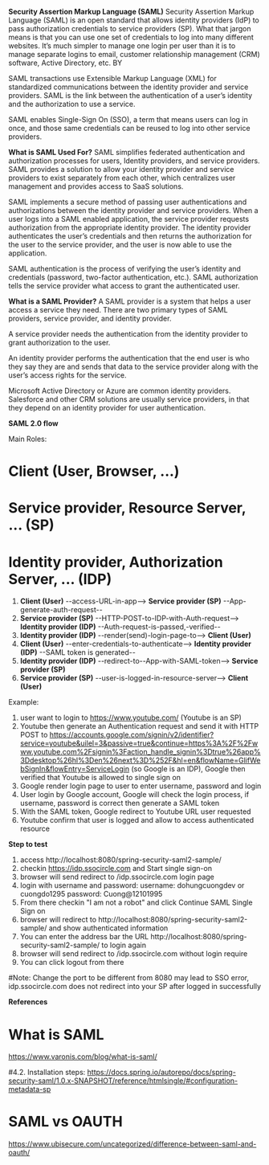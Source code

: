 **Security Assertion Markup Language (SAML)**
Security Assertion Markup Language (SAML) is an open standard that allows identity providers (IdP) to pass authorization credentials to service providers (SP). What that jargon means is that you can use one set of credentials to log into many different websites. It’s much simpler to manage one login per user than it is to manage separate logins to email, customer relationship management (CRM) software, Active Directory, etc.
BY

SAML transactions use Extensible Markup Language (XML) for standardized communications between the identity provider and service providers. SAML is the link between the authentication of a user’s identity and the authorization to use a service.

SAML enables Single-Sign On (SSO), a term that means users can log in once, and those same credentials can be reused to log into other service providers.

**What is SAML Used For?**
SAML simplifies federated authentication and authorization processes for users, Identity providers, and service providers. SAML provides a solution to allow your identity provider and service providers to exist separately from each other, which centralizes user management and provides access to SaaS solutions.

SAML implements a secure method of passing user authentications and authorizations between the identity provider and service providers. When a user logs into a SAML enabled application, the service provider requests authorization from the appropriate identity provider. The identity provider authenticates the user’s credentials and then returns the authorization for the user to the service provider, and the user is now able to use the application.

SAML authentication is the process of verifying the user’s identity and credentials (password, two-factor authentication, etc.). SAML authorization tells the service provider what access to grant the authenticated user.

**What is a SAML Provider?**
A SAML provider is a system that helps a user access a service they need. There are two primary types of SAML providers, service provider, and identity provider.

A service provider needs the authentication from the identity provider to grant authorization to the user.

An identity provider performs the authentication that the end user is who they say they are and sends that data to the service provider along with the user’s access rights for the service.

Microsoft Active Directory or Azure are common identity providers. Salesforce and other CRM solutions are usually service providers, in that they depend on an identity provider for user authentication.

**SAML 2.0 flow**

Main Roles:
# Client (User, Browser, ...)
# Service provider, Resource Server, ... (SP)
# Identity provider, Authorization Server, ... (IDP)

1. **Client (User)** --access-URL-in-app--> **Service provider (SP)** --App-generate-auth-request--
2. **Service provider (SP)** --HTTP-POST-to-IDP-with-Auth-request--> **Identity provider (IDP)** --Auth-request-is-passed,-verified--
3. **Identity provider (IDP)** --render(send)-login-page-to--> **Client (User)**
4. **Client (User)** --enter-credentials-to-authenticate--> **Identity provider (IDP)** --SAML token is generated--
5. **Identity provider (IDP)** --redirect-to--App-with-SAML-token--> **Service provider (SP)**
6. **Service provider (SP)** --user-is-logged-in-resource-server--> **Client (User)**

Example:
1. user want to login to https://www.youtube.com/ (Youtube is an SP)
2. Youtube then generate an Authentication request and send it with HTTP POST to 
https://accounts.google.com/signin/v2/identifier?service=youtube&uilel=3&passive=true&continue=https%3A%2F%2Fwww.youtube.com%2Fsignin%3Faction_handle_signin%3Dtrue%26app%3Ddesktop%26hl%3Den%26next%3D%252F&hl=en&flowName=GlifWebSignIn&flowEntry=ServiceLogin (so Google is an IDP), Google then verified that Youtube is allowed to single sign on
3. Google render login page to user to enter username, password and login
4. User login by Google account, Google will check the login process, if username, password is correct then generate a SAML token
5. With the SAML token, Google redirect to Youtube URL user requested
6. Youtube confirm that user is logged and allow to access authenticated resource

**Step to test**
1. access http://localhost:8080/spring-security-saml2-sample/
2. checkin https://idp.ssocircle.com  and Start single sign-on
3. browser will send redirect to /idp.ssocircle.com login page
4. login with username and password: username: dohungcuongdev or cuongdo1295  password: Cuong@12101995
5. From there checkin "I am not a robot" and click Continue SAML Single Sign on
6. browser will redirect to http://localhost:8080/spring-security-saml2-sample/ and show authenticated information
7. You can enter the address bar the URL http://localhost:8080/spring-security-saml2-sample/ to login again
8. browser will send redirect to /idp.ssocircle.com without login require
9. You can click logout from there

#Note:
Change the port to be different from 8080 may lead to SSO error, idp.ssocircle.com does not redirect into your SP after logged in successfully

**References**
# What is SAML
https://www.varonis.com/blog/what-is-saml/

#4.2. Installation steps:
https://docs.spring.io/autorepo/docs/spring-security-saml/1.0.x-SNAPSHOT/reference/htmlsingle/#configuration-metadata-sp

# SAML vs OAUTH
https://www.ubisecure.com/uncategorized/difference-between-saml-and-oauth/